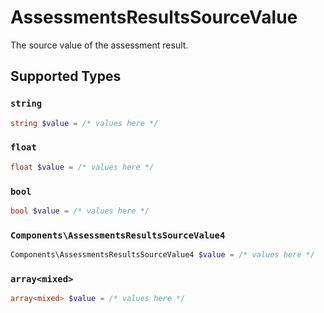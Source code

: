 # AssessmentsResultsSourceValue

The source value of the assessment result.


## Supported Types

### `string`

```php
string $value = /* values here */
```

### `float`

```php
float $value = /* values here */
```

### `bool`

```php
bool $value = /* values here */
```

### `Components\AssessmentsResultsSourceValue4`

```php
Components\AssessmentsResultsSourceValue4 $value = /* values here */
```

### `array<mixed>`

```php
array<mixed> $value = /* values here */
```

